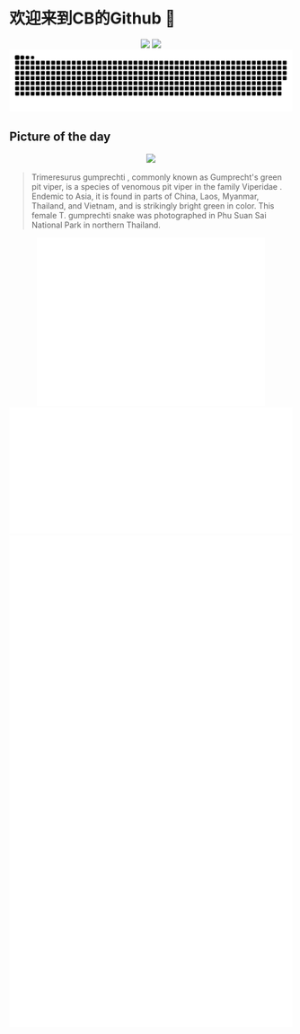 
# 欢迎来到CB的Github 👋

<div align="center">
  <img height="137px" src="https://github-readme-stats.vercel.app/api?username=SuperCB&show_icons=true&theme=radical" />
  <img height="137px" src="https://github-readme-stats.vercel.app/api/top-langs/?username=SuperCB&hide_title=true&hide_border=true&layout=compact&langs_count=6&text_color=000&icon_color=fff" />
</div>


<div align="center">
    <img src="./contribution-snake/github-contribution-grid-snake.svg" />
</div>



## Picture of the day
<div align="center">
  <img width=400px src="https://upload.wikimedia.org/wikipedia/commons/thumb/1/10/Trimeresurus_gumprechti%2C_Gumprecht%E2%80%99s_pit_viper_%28female%29_-_Phu_Suan_Sai_National_Park_%2846711073485%29.jpg/600px-Trimeresurus_gumprechti%2C_Gumprecht%E2%80%99s_pit_viper_%28female%29_-_Phu_Suan_Sai_National_Park_%2846711073485%29.jpg" />
</div>

>Trimeresurus gumprechti , commonly known as Gumprecht's green pit viper, is a  species  of venomous  pit viper  in the family  Viperidae .  Endemic  to Asia, it is found in parts of China, Laos, Myanmar, Thailand, and Vietnam, and is strikingly bright green in color. This female  T. gumprechti  snake was photographed in Phu Suan Sai National Park in northern Thailand.



<div align="center">
  <img height="300px" src="base_metrics.svg" />
  <img  src="metrics.plugin.calendar.full.svg" />
</div>


<div align="center">
  <img  src="plugin_metrics.svg" /> 
</div>
